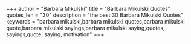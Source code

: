 +++
author = "Barbara Mikulski"
title = "Barbara Mikulski Quotes"
quotes_len = "30"
description = "the best 30 Barbara Mikulski Quotes"
keywords = "barbara mikulski,barbara mikulski quotes,barbara mikulski quote,barbara mikulski sayings,barbara mikulski saying,quotes, sayings,quote, saying, motivation"
+++
